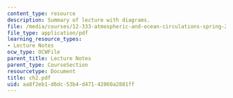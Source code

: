 ```yaml
---
content_type: resource
description: Summary of lecture with diagrams.
file: /media/courses/12-333-atmospheric-and-ocean-circulations-spring-2004/aa8f2eb1d6dc53b4d47142060a2881ff_ch2.pdf
file_type: application/pdf
learning_resource_types:
- Lecture Notes
ocw_type: OCWFile
parent_title: Lecture Notes
parent_type: CourseSection
resourcetype: Document
title: ch2.pdf
uid: aa8f2eb1-d6dc-53b4-d471-42060a2881ff
---
```

